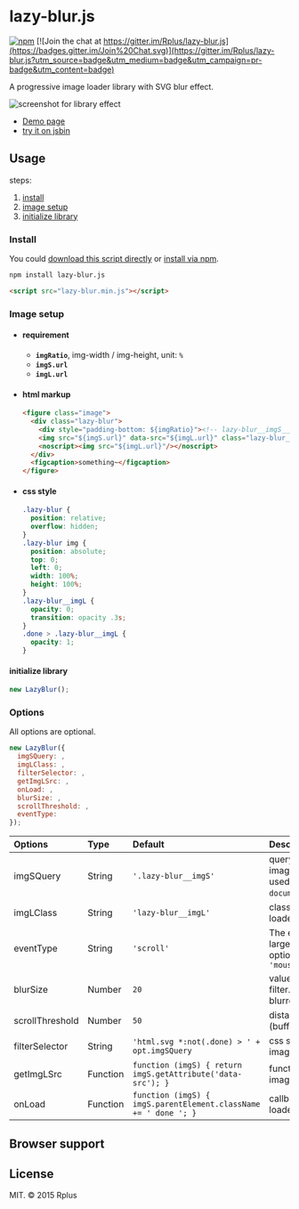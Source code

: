 # lazy-blur.js

[![npm](https://img.shields.io/npm/v/npm.svg)](https://www.npmjs.com/package/lazy-blur.js) [![Join the chat at https://gitter.im/Rplus/lazy-blur.js](https://badges.gitter.im/Join%20Chat.svg)](https://gitter.im/Rplus/lazy-blur.js?utm_source=badge&utm_medium=badge&utm_campaign=pr-badge&utm_content=badge)

A progressive image loader library with SVG blur effect.

![screenshot for library effect](https://lh3.googleusercontent.com/dZisilyOaq8OEsHVn0ViEhVSXF5_dAZ-vECq5rKzltF00bxI0B7WQqFrMtDBlR3qypJgvCx0Pfkj-pl5tY3D4hdDJctntnhDCq_t0XJ2Ic78cpoBnoGEwlCv6lOs20Mw0gtkjr2iPNl_5YVI1gwUsYq1VeT6II7OrnFkjN_4D0FaT6jfqZXzrNJj_c3gsWixOER5847Cst6mhqfqf2D1NjBOPN0NK3DVmKgX9hiKYwcQzFe5XfA8KGJESUJvvJhQV2-rIl1wSiITJ8n4VDlpVf7r1qK6VneiKakKGUMopjF4Hly5KuiRomEGKuetym_qzA6ldjTr_l_7EBRwgwRvztbthQAQItsl6I1LYl84FmeEhECcKPWF6b_EbFx23XwQEFoyn150YcIi7t3IZAcivtqbdhRZV9Ovm7amcLB-AaUjOcYQJxgSwEWQEbGgxjv14dzS2bJcI5GsdvXoYx1AWeQlxE_ywZgwXeurbhcSxMF3B4xVO16k-8bmjTDTSx2vQ6mJrbCN1n1ui-_aSr6Eqy2A03mmTBOL7s2Llm2hY6BOBNXlL6JBGp9eDz13VfrC9jjX=w347-h474-no)

* [Demo page](http://rplus.github.io/lazy-blur.js/demo.html)
* [try it on jsbin](https://jsbin.com/tuhoha/6/edit)

## Usage

steps:

1. [install](#install)
2. [image setup](#setup)
3. [initialize library](#initialize)

### <a name="install"></a>Install

You could [download this script directly](https://github.com/Rplus/lazy-blur.js/raw/master/dist/lazy-blur.min.js)
or [install via npm](https://www.npmjs.com/package/lazy-blur.js).

```bash
npm install lazy-blur.js
```

```html
<script src="lazy-blur.min.js"></script>
```

### <a name="setup"></a>Image setup

* #### requirement

  * **`imgRatio`**, img-width / img-height, unit: `%`
  * **`imgS.url`**
  * **`imgL.url`**

* #### html markup

  ```html
  <figure class="image">
    <div class="lazy-blur">
      <div style="padding-bottom: ${imgRatio}"><!-- lazy-blur__imgS__placeholder --></div>
      <img src="${imgS.url}" data-src="${imgL.url}" class="lazy-blur__imgS"/>
      <noscript><img src="${imgL.url}"/></noscript>
    </div>
    <figcaption>something~</figcaption>
  </figure>
  ```

* #### css style

  ```css
  .lazy-blur {
    position: relative;
    overflow: hidden;
  }
  .lazy-blur img {
    position: absolute;
    top: 0;
    left: 0;
    width: 100%;
    height: 100%;
  }
  .lazy-blur__imgL {
    opacity: 0;
    transition: opacity .3s;
  }
  .done > .lazy-blur__imgL {
    opacity: 1;
  }
  ```

#### <a name="initialize"></a>initialize library

```js
new LazyBlur();
```

### Options

All options are optional.

```js
new LazyBlur({
  imgSQuery: ,
  imgLClass: ,
  filterSelector: ,
  getImgLSrc: ,
  onLoad: ,
  blurSize: ,
  scrollThreshold: ,
  eventType:
});
```

| Options         | Type     | Default              | Description                                                                                 |
|:----------------|:---------|:---------------------|:--------------------------------------------------------------------------------------------|
| imgSQuery       | String   | `'.lazy-blur__imgS'` | query selector of small images. <br>used in `document.querySelectorAll`.                    |
| imgLClass       | String   | `'lazy-blur__imgL'`  | class name of large images loaded by lazy-blur.js.                                          |
| eventType       | String   | `'scroll'`           | The event to active loading large images.<br>optional: `'scroll'`, `'click'`, `'mouseenter'` |
| blurSize        | Number   | `20`                 | value of svg gaussian blur filter. larger is more blurred.                                  |
| scrollThreshold | Number   | `50`                 | distance of scroll threshold (buffer), unit: `px`                                           |
| filterSelector  | String   | `'html.svg *:not(.done) > ' + opt.imgSQuery`                    | css selector for small images with SVG filter.   |
| getImgLSrc      | Function | `function (imgS) { return imgS.getAttribute('data-src'); }`     | function for getting large image's source url.   |
| onLoad          | Function | `function (imgS) { imgS.parentElement.className += ' done '; }` | callback for large image loaded.                 |

## Browser support

## License

MIT. © 2015 Rplus
